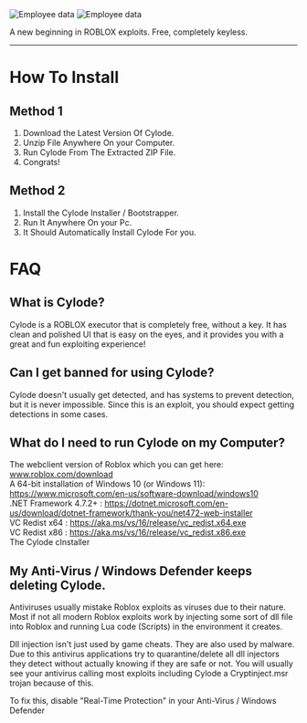 
<img src="https://cdn.discordapp.com/attachments/987366026909986892/1095360855736066069/CYLODEThumbnail.png" alt="Employee data" title="Employee Data title">

<img src="https://cdn.discordapp.com/attachments/987366026909986892/1095602264607051786/CylodeF.gif" alt="Employee data" title="Employee Data title">


A new beginning in ROBLOX exploits.
Free, completely keyless.

- - - 
How To Install
===============

Method 1
---------

1. Download the Latest Version Of Cylode.
2. Unzip File Anywhere On your Computer.
3. Run Cylode From The Extracted ZIP File.
4. Congrats!

Method 2
--------

1. Install the Cylode Installer / Bootstrapper.
2. Run It Anywhere On your Pc.
3. It Should Automatically Install Cylode For you.


FAQ
===


What is Cylode?
---------------

Cylode is a ROBLOX executor that is completely free, without a key. It has clean and polished UI that is easy on the eyes, and it provides you with a great and fun exploiting experience!


Can I get banned for using Cylode?
---------------------------------------------

Cylode doesn't usually get detected, and has systems to prevent detection, but it is never impossible.
Since this is an exploit, you should expect getting detections in some cases.



What do I need to run Cylode on my Computer?
---------------------------------------------

The webclient version of Roblox which you can get here: www.roblox.com/download <br>
A 64-bit installation of Windows 10 (or Windows 11): https://www.microsoft.com/en-us/software-download/windows10 <br>
.NET Framework 4.7.2+ : https://dotnet.microsoft.com/en-us/download/dotnet-framework/thank-you/net472-web-installer <br>
VC Redist x64  : https://aka.ms/vs/16/release/vc_redist.x64.exe <br>
VC Redist x86 : https://aka.ms/vs/16/release/vc_redist.x86.exe <br>
The Cylode cInstaller <br>


My Anti-Virus / Windows Defender keeps deleting Cylode.
------------------------------------------------------------

Antiviruses usually mistake Roblox exploits as viruses due to their nature. Most if not all modern Roblox exploits work by injecting some sort of dll file into Roblox and running Lua code (Scripts) in the environment it creates.

Dll injection isn't just used by game cheats. They are also used by malware. Due to this antivirus applications try to quarantine/delete all dll injectors they detect without actually knowing if they are safe or not. You will usually see your antivirus calling most exploits including Cylode a Cryptinject.msr trojan because of this. 


To fix this, disable "Real-Time Protection" in your Anti-Virus / Windows Defender
